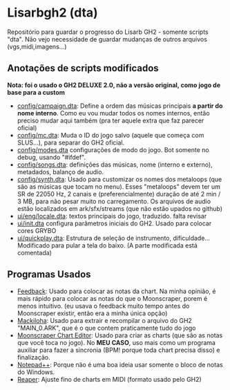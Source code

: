 # Lisarbgh2 (dta)

Repositório para guardar o progresso do Lisarb GH2 - somente scripts "dta". Não vejo necessidade de guardar mudanças de outros arquivos (vgs,midi,imagens...)

## Anotações de scripts modificados 

**Nota: foi o usado o GH2 DELUXE 2.0, não a versão original, como jogo de base para a custom**

+ [config/campaign.dta](https://github.com/naonemeu/lisarbgh2/blob/main/ark/config/campaign.dta): Define a ordem das músicas principais **a partir do nome interno**. Como eu vou mudar todos os nomes internos, então preciso mudar aqui também (pra ter aquele extra que faz parecer oficial) 
+ [config/mc.dta](https://github.com/naonemeu/lisarbgh2/blob/main/ark/config/mc.dta): Muda o ID do jogo salvo (aquele que começa com SLUS...), para separar do GH2 oficial.
+ [config/modes.dta](https://github.com/naonemeu/lisarbgh2/commit/0c68a2c042de417992411e4fec0df6371ab9d930#diff-d7ab5f74cef1d463d4d6f434bd7bf6e9235f9e6be1456c553f304f65169c6cd8) configurações de modo do jogo. Bot somente no debug, usando "#ifdef".
+ [config/songs.dta](https://github.com/naonemeu/lisarbgh2/blob/main/ark/config/songs.dta): definições das músicas, nome (interno e externo), metadados, balanço de audio.
+ [config/synth.dta](https://github.com/naonemeu/lisarbgh2/blob/main/ark/config/synth.dta): Usado para customizar os nomes dos metaloops (que são as músicas que tocam no menu). Esses "metaloops" devem ter um SR de 22050 Hz, 2 canais e (preferencialmente) duração de até 2 min / 3 MB, para não pesar muito no carregamento. Os arquivos de audio estão localizados em ark/sfx/streams (que não estão upados no github)
+ [ui/eng/locale.dta](https://github.com/naonemeu/lisarbgh2/blob/main/ark/ui/eng/locale.dta): textos principais do jogo, traduzido. falta revisar
+ [ui/init.dta](https://github.com/naonemeu/lisarbgh2/commit/ca6768b296a6ed3de7ab4e5bbf107ec7555d8faa) configura parâmetros iniciais do GH2. Usado para colocar cores GRYBO
+ [ui/quickplay.dta](https://github.com/naonemeu/lisarbgh2/blob/main/ark/ui/quickplay.dta): Estrutura de seleção de instrumento, dificuldade... Modificado para pular a tela do baixo. (A parte modificada está comentada)

## Programas Usados

+ [Feedback](https://github.com/TurkeyMan/feedback-editor/tree/master/Builds): Usado para colocar as notas da chart. Na minha opinião, é mais rápido para colocar as notas do que o Moonscraper, porem é menos intuitivo. (eu usava o feedback muito tempo antes do Moonscraper existir, então era a minha única opção)
+ [Mackiloha](https://github.com/PikminGuts92/Mackiloha): Usado para extrair e recompilar o arquivo do GH2 "MAIN_0.ARK", que é o que contem praticamente tudo do jogo
+ [Moonscraper Chart Editor](https://github.com/FireFox2000000/Moonscraper-Chart-Editor): Usado para criar as charts (que são as notas que você toca no jogo). No **MEU CASO**, uso mais como um programa auxiliar para fazer a sincronia (BPM! porque toda chart precisa disso) e finalização.
+ [Notepad++](https://notepad-plus-plus.org/): Porque não é uma boa ideia usar somente o bloco de notas do Windows.
+ [Reaper](https://reaper.fm/): Ajuste fino de charts em MIDI (formato usado pelo GH2)
